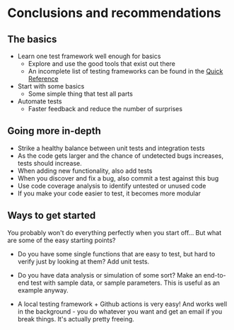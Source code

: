 # Conclusions and recommendations

## The basics
- Learn one test framework well enough for basics
  - Explore and use the good tools that exist out there
  - An incomplete list of testing frameworks can be found in the [Quick Reference](quick-reference)
- Start with some basics
  - Some simple thing that test all parts
- Automate tests
  - Faster feedback and reduce the number of surprises

## Going more in-depth

- Strike a healthy balance between unit tests and integration tests
- As the code gets larger and the chance of undetected bugs
  increases, tests should increase.
- When adding new functionality, also add tests
- When you discover and fix a bug, also commit a test against this bug
- Use code coverage analysis to identify untested or unused code
- If you make your code easier to test, it becomes more modular


## Ways to get started

You probably won't do everything perfectly when you start off... But
what are some of the easy starting points?

- Do you have some single functions that are easy to test, but hard to
  verify just by looking at them?  Add unit tests.

- Do you have data analysis or simulation of some sort?  Make an
  end-to-end test with sample data, or sample parameters.  This is
  useful as an example anyway.

- A local testing framework + Github actions is very easy!  And works
  well in the background - you do whatever you want and get an email
  if you break things.  It's actually pretty freeing.

